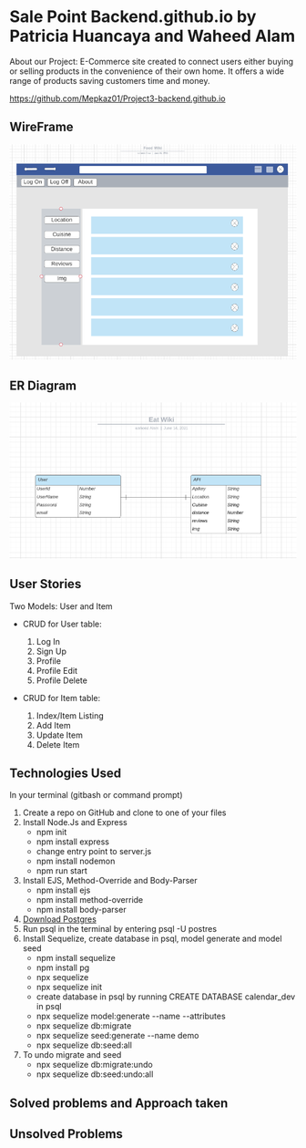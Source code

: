 # Sale Point Backend.github.io by Patricia Huancaya and Waheed Alam

About our Project: E-Commerce site created to connect users either buying or selling products in the convenience of their own home. It offers a wide range of products saving customers time and money. 

https://github.com/Mepkaz01/Project3-backend.github.io

## WireFrame

![wireframe](https://github.com/Mepkaz01/EatWiki-backend.github.io/blob/main/WireFrame.png)

## ER Diagram

![erd](https://github.com/Mepkaz01/EatWiki-backend.github.io/blob/main/ERD.png)

## User Stories

Two Models: User and Item
* CRUD for User table:
  1) Log In
  2) Sign Up
  3) Profile
  4) Profile Edit
  5) Profile Delete

* CRUD for Item table:
  1) Index/Item Listing
  2) Add Item
  3) Update Item
  4) Delete Item

## Technologies Used

In your terminal (gitbash or command prompt)
1) Create a repo on GitHub and clone to one of your files
2) Install Node.Js and Express
    * npm init
    * npm install express
    * change entry point to server.js
    * npm install nodemon
    * npm run start
3) Install EJS, Method-Override and Body-Parser
    * npm install ejs
    * npm install method-override
    * npm install body-parser
4) [Download Postgres](https://www.postgresql.org/download/)
5) Run psql in the terminal by entering psql -U postres
6) Install Sequelize, create database in psql, model generate and model seed
    * npm install sequelize
    * npm install pg 
    * npx sequelize
    * npx sequelize init
    * create database in psql by running CREATE DATABASE calendar_dev in psql
    * npx sequelize model:generate --name --attributes
    * npx sequelize db:migrate
    * npx sequelize seed:generate --name demo
    * npx sequelize db:seed:all
7) To undo migrate and seed
    * npx sequelize db:migrate:undo
    * npx sequelize db:seed:undo:all

## Solved problems and Approach taken

## Unsolved Problems


